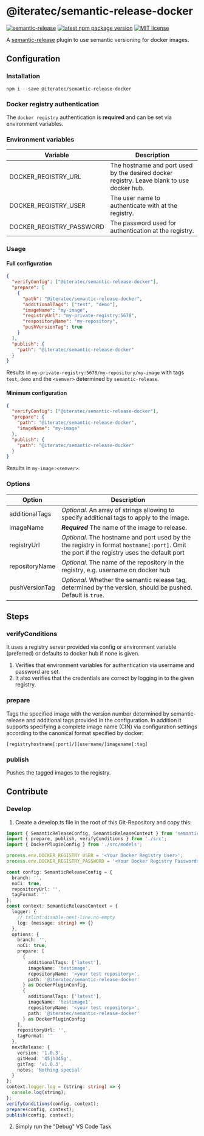 # @iteratec/semantic-release-docker

[![semantic-release](https://img.shields.io/badge/%20%20%F0%9F%93%A6%F0%9F%9A%80-semantic--release-e10079.svg)](https://github.com/semantic-release/semantic-release)
[![latest npm package version](https://img.shields.io/npm/v/@iteratec/semantic-release-docker/latest.svg)](https://www.npmjs.com/package/@iteratec/semantic-release-docker)
[![MIT license](https://img.shields.io/npm/l/@iteratec/semantic-release-docker.svg)](https://www.npmjs.com/package/@iteratec/semantic-release-docker)

A [semantic-release](https://github.com/semantic-release/semantic-release) plugin to use semantic versioning for docker images.

## Configuration

### Installation

`npm i --save @iteratec/semantic-release-docker`

### Docker registry authentication

The `docker registry` authentication is **required** and can be set via environment variables.

### Environment variables

| Variable                 | Description                                                                               |
| ------------------------ | ----------------------------------------------------------------------------------------- |
| DOCKER_REGISTRY_URL      | The hostname and port used by the desired docker registry. Leave blank to use docker hub. |
| DOCKER_REGISTRY_USER     | The user name to authenticate with at the registry.                                       |
| DOCKER_REGISTRY_PASSWORD | The password used for authentication at the registry.                                     |

### Usage

#### Full configuration

```json
{
  "verifyConfig": ["@iteratec/semantic-release-docker"],
  "prepare": [
    {
      "path": "@iteratec/semantic-release-docker",
      "additionalTags": ["test", "demo"],
      "imageName": "my-image",
      "registryUrl": "my-private-registry:5678",
      "respositoryName": "my-repository",
      "pushVersionTag": true
    }
  ],
  "publish": {
    "path": "@iteratec/semantic-release-docker"
  }
}
```

Results in `my-private-registry:5678/my-repository/my-image` with tags `test`, `demo` and the `<semver>` determined by `semantic-release`.

#### Minimum configuration

```json
{
  "verifyConfig": ["@iteratec/semantic-release-docker"],
  "prepare": {
    "path": "@iteratec/semantic-release-docker",
    "imageName": "my-image"
  },
  "publish": {
    "path": "@iteratec/semantic-release-docker"
  }
}
```

Results in `my-image:<semver>`.

### Options

| Option         | Description                                                                                                                                 |
| -------------- | ------------------------------------------------------------------------------------------------------------------------------------------- |
| additionalTags | _Optional_. An array of strings allowing to specify additional tags to apply to the image.                                                  |
| imageName      | **_Required_** The name of the image to release.                                                                                            |
| registryUrl    | _Optional_. The hostname and port used by the the registry in format `hostname[:port]`. Omit the port if the registry uses the default port |
| repositoryName | _Optional_. The name of the repository in the registry, e.g. username on docker hub                                                         |
| pushVersionTag | _Optional_. Whether the semantic release tag, determined by the version, should be pushed. Default is `true`.                               |

## Steps

### verifyConditions

It uses a registry server provided via config or environment variable (preferred) or defaults to docker hub if none is given.

1. Verifies that environment variables for authentication via username and password are set.
2. It also verifies that the credentials are correct by logging in to the given registry.

### prepare

Tags the specified image with the version number determined by semantic-release and additional tags provided in the configuration.
In addition it supports specifying a complete image name (CIN) via configuration settings according to the canonical format specified by docker:

`[registryhostname[:port]/][username/]imagename[:tag]`

### publish

Pushes the tagged images to the registry.

## Contribute

### Develop

1. Create a develop.ts file in the root of this Git-Repository and copy this:

```typescript
import { SemanticReleaseConfig, SemanticReleaseContext } from 'semantic-release';
import { prepare, publish, verifyConditions } from './src';
import { DockerPluginConfig } from './src/models';

process.env.DOCKER_REGISTRY_USER = '<Your Docker Registry User>';
process.env.DOCKER_REGISTRY_PASSWORD = '<Your Docker Registry Password>';

const config: SemanticReleaseConfig = {
  branch: '',
  noCi: true,
  repositoryUrl: '',
  tagFormat: ''
};
const context: SemanticReleaseContext = {
  logger: {
    // tslint:disable-next-line:no-empty
    log: (message: string) => {}
  },
  options: {
    branch: '',
    noCi: true,
    prepare: [
      {
        additionalTags: ['latest'],
        imageName: 'testimage',
        repositoryName: '<your test repository>',
        path: '@iteratec/semantic-release-docker'
      } as DockerPluginConfig,
      {
        additionalTags: ['latest'],
        imageName: 'testimage1',
        repositoryName: '<your test repository>',
        path: '@iteratec/semantic-release-docker'
      } as DockerPluginConfig
    ],
    repositoryUrl: '',
    tagFormat: ''
  },
  nextRelease: {
    version: '1.0.3',
    gitHead: '45jh345g',
    gitTag: 'v1.0.3',
    notes: 'Nothing special'
  }
};
context.logger.log = (string: string) => {
  console.log(string);
};
verifyConditions(config, context);
prepare(config, context);
publish(config, context);
```

2.  Simply run the "Debug" VS Code Task
